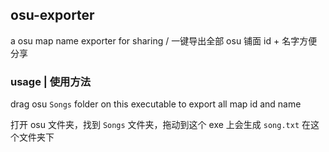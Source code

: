 ## osu-exporter

a osu map name exporter for sharing / 一键导出全部 osu 铺面 id + 名字方便分享

### usage | 使用方法

drag osu `Songs` folder on this executable to export all map id and name

打开 osu 文件夹，找到 `Songs` 文件夹，拖动到这个 exe 上会生成 `song.txt` 在这个文件夹下